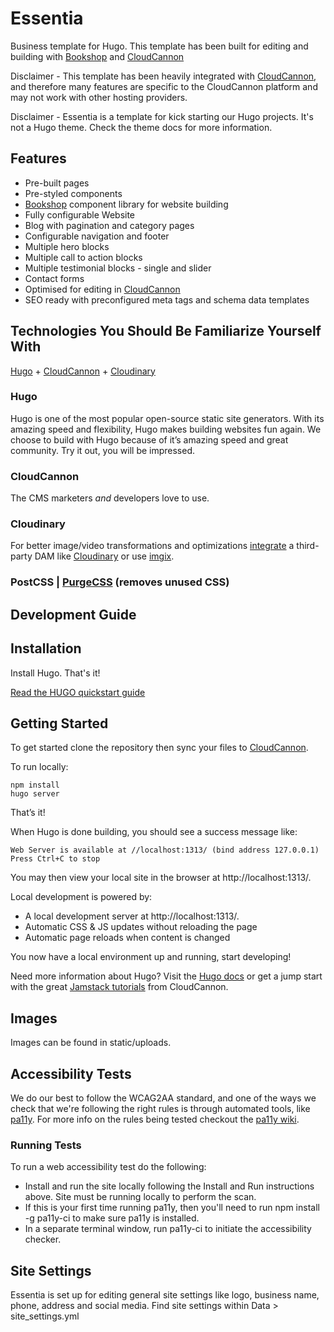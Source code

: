 # Essentia

Business template for Hugo. This template has been built for editing and building with [Bookshop](https://github.com/CloudCannon/bookshop) and [CloudCannon](https://cloudcannon.com/)

Disclaimer - This template has been heavily integrated with [CloudCannon](https://cloudcannon.com/), and therefore many features are specific to the CloudCannon platform and may not work with other hosting providers.

Disclaimer - Essentia is a template for kick starting our Hugo projects. It's not a Hugo theme. Check the theme docs for more information.

## Features

* Pre-built pages
* Pre-styled components
* [Bookshop](https://github.com/CloudCannon/bookshop) component library for website building
* Fully configurable Website
* Blog with pagination and category pages
* Configurable navigation and footer
* Multiple hero blocks
* Multiple call to action blocks
* Multiple testimonial blocks - single and slider
* Contact forms
* Optimised for editing in [CloudCannon](https://cloudcannon.com/)
* SEO ready with preconfigured meta tags and schema data templates

## Technologies You Should Be Familiarize Yourself With

[Hugo](https://gohugo.io/) + [CloudCannon](https://cloudcannon.com/) + [Cloudinary](https://cloudinary.com/)

### Hugo 
Hugo is one of the most popular open-source static site generators. With its amazing speed and flexibility, Hugo makes building websites fun again. We choose to build with Hugo because of it’s amazing speed and great community. Try it out, you will be impressed.

### CloudCannon 
The CMS marketers *and* developers love to use.

### Cloudinary
For better image/video transformations and optimizations [integrate](https://cloudcannon.com/documentation/articles/integrating-your-dam-with-cloudcannon/) a third-party DAM like [Cloudinary](https://cloudinary.com/) or use [imgix](https://imgix.com/).

### PostCSS | [PurgeCSS](https://purgecss.com/) (removes unused CSS)

## Development Guide

## Installation
Install Hugo. That's it!

[Read the HUGO quickstart guide](https://gohugo.io/getting-started/quick-start/)

## Getting Started

To get started clone the repository then sync your files to [CloudCannon](https://cloudcannon.com/).

To run locally:

```
npm install
hugo server

```

That’s it! 

When Hugo is done building, you should see a success message like:

```
Web Server is available at //localhost:1313/ (bind address 127.0.0.1)
Press Ctrl+C to stop
```

You may then view your local site in the browser at http://localhost:1313/.

Local development is powered by:

* A local development server at http://localhost:1313/.
* Automatic CSS & JS updates without reloading the page
* Automatic page reloads when content is changed

You now have a local environment up and running, start developing!

Need more information about Hugo? Visit the [Hugo docs](https://gohugo.io/documentation/) or get a jump start with the great [Jamstack tutorials](https://cloudcannon.com/community/learn/) from CloudCannon.

## Images
Images can be found in static/uploads.

## Accessibility Tests
We do our best to follow the WCAG2AA standard, and one of the ways we check that we're following the right rules is through automated tools, like [pa11y](https://github.com/pa11y/pa11y/). For more info on the rules being tested checkout the [pa11y wiki](https://github.com/pa11y/pa11y/wiki/HTML-CodeSniffer-Rules).

### Running Tests
To run a web accessibility test do the following:

* Install and run the site locally following the Install and Run instructions above. Site must be running locally to perform the scan.
* If this is your first time running pa11y, then you'll need to run npm install -g pa11y-ci to make sure pa11y is installed.
* In a separate terminal window, run pa11y-ci to initiate the accessibility checker.

## Site Settings

Essentia is set up for editing general site settings like logo, business name, phone, address and social media. Find site settings within Data > site_settings.yml